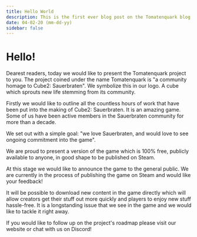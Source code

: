 ```yaml
---
title: Hello World
description: This is the first ever blog post on the Tomatenquark blog
date: 04-02-20 (mm-dd-yy)
sidebar: false
---
```


# Hello!

Dearest readers, today we would like to present the Tomatenquark project to you. The project coined under the name Tomatenquark is "a community homage to Cube2: Sauerbraten". We symbolize this in our logo. A cube which sprouts new life stemming from its community.

Firstly we would like to outline all the countless hours of work that have been put into the making of Cube2: Sauerbraten. It is an amazing game. Some of us have been active members in the Sauerbraten community for more than a decade.

We set out with a simple goal: "we love Sauerbraten, and would love to see ongoing commitment into the game".

We are proud to present a version of the game which is 100% free, publicly available to anyone, in good shape to be published on Steam.

At this stage we would like to announce the game to the general public. We are currently in the process of publishing the game on Steam and would like your feedback!

It will be possible to download new content in the game directly which will allow creators get their stuff out more quickly and players to enjoy new stuff hassle-free. It is a longstanding issue that we see in the game and we would like to tackle it right away.

If you would like to follow up on the project's roadmap please visit our website or chat with us on Discord!